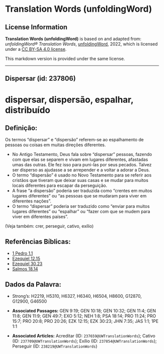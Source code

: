 # Translation Words (unfoldingWord)

## License Information

**Translation Words (unfoldingWord)** is based on and adapted from: _unfoldingWord® Translation Words_, [unfoldingWord](https://unfoldingword.org/utw), 2022, which is licensed under a [CC BY-SA 4.0 license](https://creativecommons.org/licenses/by-sa/4.0/legalcode.en).

This markdown version is provided under the same license.



--------------------------------

## Dispersar (id: 237806)

dispersar, dispersão, espalhar, distribuído
===========================================

Definição:
----------

Os termos “dispersar” e “dispersão” referem\-se ao espalhamento de pessoas ou coisas em muitas direções diferentes.

* No Antigo Testamento, Deus fala sobre “dispersar” pessoas, fazendo com que elas se separem e vivam em lugares diferentes, afastadas umas das outras. Ele fez isso para puni\-las por seus pecados. Talvez ser disperso as ajudasse a se arrepender e a voltar a adorar a Deus.
* O termo “dispersão” é usado no Novo Testamento para se referir aos cristãos que tiveram que deixar suas casas e se mudar para muitos locais diferentes para escapar da perseguição.
* A frase “a dispersão” poderia ser traduzida como “crentes em muitos lugares diferentes” ou “as pessoas que se mudaram para viver em diferentes nações”.
* O termo “dispersar” poderia ser traduzido como “enviar para muitos lugares diferentes” ou “espalhar” ou “fazer com que se mudem para viver em diferentes países”.

(Veja também: crer, perseguir, cativo, exílio)

Referências Bíblicas:
---------------------

* [1 Pedro 1\.1](https://ref.ly/1Pet1:1)
* [Ezequiel 12\.15](https://ref.ly/Ezek12:15)
* [Ezequiel 30\.23](https://ref.ly/Ezek30:23)
* [Salmos 18\.14](https://ref.ly/Ps18:14)

Dados da Palavra:
-----------------

* Strong’s: H2219, H5310, H6327, H6340, H6504, H8600, G12870, G12900, G46500

* **Associated Passages:** GEN 9:19; GEN 10:18; GEN 10:32; GEN 11:4; GEN 11:8; GEN 11:9; GEN 49:7; EXO 5:12; NEH 1:8; PSA 18:14; PRO 11:24; PRO 15:7; PRO 20:8; PRO 20:26; EZK 12:15; EZK 30:23; JHN 7:35; JAS 1:1; 1PE 1:1
* **Associated Articles:** Acreditar (ID: `237659@UWTranslationWords`); Cativo (ID: `237709@UWTranslationWords`); Exílio (ID: `237854@UWTranslationWords`); Perseguir (ID: `238219@UWTranslationWords`)

